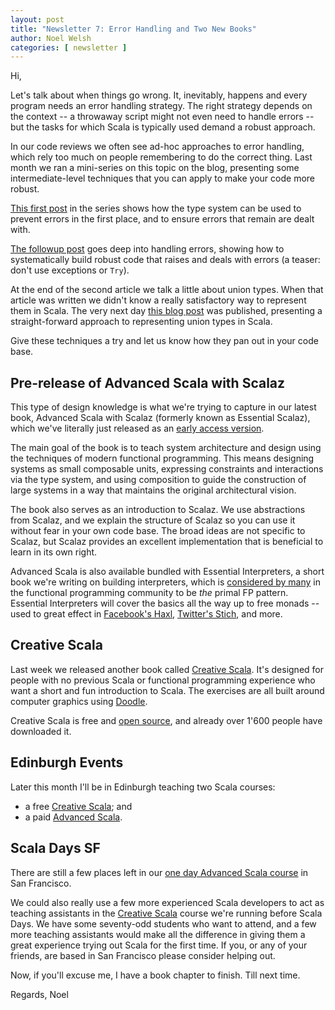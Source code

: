 ```yaml
---
layout: post
title: "Newsletter 7: Error Handling and Two New Books"
author: Noel Welsh
categories: [ newsletter ]
---
```

Hi,

Let's talk about when things go wrong. It, inevitably, happens and every program needs an error handling strategy. The right strategy depends on the context -- a throwaway script might not even need to handle errors -- but the tasks for which Scala is typically used demand a robust approach.

In our code reviews we often see ad-hoc approaches to error handling, which rely too much on people remembering to do the correct thing. Last month we ran a mini-series on this topic on the blog, presenting some intermediate-level techniques that you can apply to make your code more robust.

<!-- break -->

[This first post][error-handling-1] in the series shows how the type system can be used to prevent errors in the first place, and to ensure errors that remain are dealt with.

[The followup post][error-handling-2] goes deep into handling errors, showing how to systematically build robust code that raises and deals with errors (a teaser: don't use exceptions or `Try`).

At the end of the second article we talk a little about union types. When that article was written we didn't know a really satisfactory way to represent them in Scala. The very next day [this blog post][union-types] was published, presenting a straight-forward approach to representing union types in Scala.

Give these techniques a try and let us know how they pan out in your code base. 


## Pre-release of Advanced Scala with Scalaz 

This type of design knowledge is what we're trying to capture in our latest book, Advanced Scala with Scalaz (formerly known as Essential Scalaz), which we've literally just released as an [early access version][advanced-scala].

The main goal of the book is to teach system architecture and design using the techniques of modern functional programming. This means designing systems as small composable units, expressing constraints and interactions via the type system, and using composition to guide the construction of large systems in a way that maintains the original architectural vision.

The book also serves as an introduction to Scalaz. We use abstractions from Scalaz, and we explain the structure of Scalaz so you can use it without fear in your own code base. The broad ideas are not specific to Scalaz, but Scalaz provides an excellent implementation that is beneficial to learn in its own right.

Advanced Scala is also available bundled with Essential Interpreters, a short book we're writing on building interpreters, which is [considered by many][don-stewart-so] in the functional programming community to be *the* primal FP pattern. Essential Interpreters will cover the basics all the way up to free monads -- used to great effect in [Facebook's Haxl][haxl], [Twitter's Stich][stitch], and more.


## Creative Scala

Last week we released another book called [Creative Scala][creative-scala]. It's designed for people with no previous Scala or functional programming experience who want a short and fun introduction to Scala. The exercises are all built around computer graphics using [Doodle][doodle].

Creative Scala is free and [open source][creative-scala-github], and already over 1'600 people have downloaded it.


## Edinburgh Events

Later this month I'll be in Edinburgh teaching two Scala courses:

- a free [Creative Scala][creative-scala-ed]; and
- a paid [Advanced Scala][advanced-scala-ed].


## Scala Days SF

There are still a few places left in our [one day Advanced Scala course](http://underscore.io/events/2015-03-19-essential-scalaz.html) in San Francisco.

We could also really use a few more experienced Scala developers to act as teaching assistants in the [Creative Scala][creative-scala-sf] course we're running before Scala Days. We have some seventy-odd students who want to attend, and a few more teaching assistants would make all the difference in giving them a great experience trying out Scala for the first time. If you, or any of your friends, are based in San Francisco please consider helping out.

Now, if you'll excuse me, I have a book chapter to finish. Till next time.

Regards,
Noel

[error-handling-1]: http://underscore.io/blog/posts/2015/02/13/error-handling-without-throwing-your-hands-up.html
[error-handling-2]: http://underscore.io/blog/posts/2015/02/23/designing-fail-fast-error-handling.html
[union-types]: http://japgolly.blogspot.co.uk/2015/02/zero-overhead-recursive-adt-coproducts.html
[creative-scala-ed]: http://underscore.io/events/2015-03-28-creative-scala.html
[advanced-scala-ed]: http://underscore.io/events/2015-03-30-advanced-scala.html
[creative-scala]: http://underscore.io/training/courses/creative-scala/ 
[doodle]: https://github.com/underscoreio/doodle
[creative-scala-github]: https://github.com/underscoreio/creative-scala 
[advanced-scala]: http://underscore.io/training/courses/advanced-scala-scalaz/
[creative-scala-sf]: http://underscore.io/events/2015-03-15-creative-scala.html 
[don-stewart-so]: http://stackoverflow.com/a/27860072
[haxl]: https://github.com/facebook/Haxl
[stitch]: https://www.youtube.com/watch?v=bmIxIslimVY
